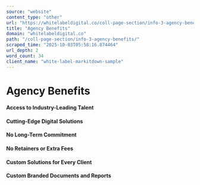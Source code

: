 ```yaml
---
source: "website"
content_type: "other"
url: "https://whitelabeldigital.co/coll-page-section/info-3-agency-benefits/"
title: "Agency Benefits"
domain: "whitelabeldigital.co"
path: "/coll-page-section/info-3-agency-benefits/"
scraped_time: "2025-10-03T05:58:16.874464"
url_depth: 2
word_count: 34
client_name: "white-label-markitdown-sample"
---
```


# Agency Benefits

#### Access to Industry-Leading Talent

#### Cutting-Edge Digital Solutions

#### No Long-Term Commitment

#### No Retainers or Extra Fees

#### Custom Solutions for Every Client

#### Custom Branded Documents and Reports